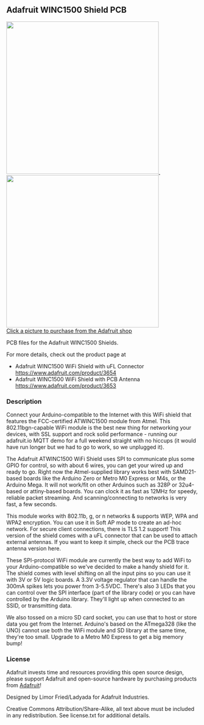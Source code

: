 ## Adafruit WINC1500 Shield PCB

<a href="http://www.adafruit.com/products/3654"><img src="assets/3654.jpg?raw=true" width="400px">&nbsp; 
<a href="http://www.adafruit.com/products/3653"><img src="assets/3653.jpg?raw=true" width="400px"><br/>
Click a picture to purchase from the Adafruit shop</a>

PCB files for the Adafruit WINC1500 Shields. 

For more details, check out the product page at
* Adafruit WINC1500 WiFi Shield with uFL Connector https://www.adafruit.com/product/3654
* Adafruit WINC1500 WiFi Shield with PCB Antenna https://www.adafruit.com/product/3653

### Description

Connect your Arduino-compatible to the Internet with this WiFi shield that features the FCC-certified ATWINC1500 module from Atmel. This 802.11bgn-capable WiFi module is the best new thing for networking your devices, with SSL support and rock solid performance - running our adafruit.io MQTT demo for a full weekend straight with no hiccups (it would have run longer but we had to go to work, so we unplugged it).

The Adafruit ATWINC1500 WiFi Shield uses SPI to communicate plus some GPIO for control, so with about 6 wires, you can get your wired up and ready to go. Right now the Atmel-supplied library works best with SAMD21-based boards like the Arduino Zero or Metro M0 Express or M4s, or the Arduino Mega. It will not work/fit on other Arduinos such as 328P or 32u4-based or attiny-based boards. You can clock it as fast as 12MHz for speedy, reliable packet streaming. And scanning/connecting to networks is very fast, a few seconds.

This module works with 802.11b, g, or n networks & supports WEP, WPA and WPA2 encryption. You can use it in Soft AP mode to create an ad-hoc network. For secure client connections, there is TLS 1.2 support! This version of the shield comes with a uFL connector that can be used to attach external antennas. If you want to keep it simple, check our the PCB trace antenna version here.

These SPI-protocol WiFi module are currently the best way to add WiFi to your Arduino-compatible so we've decided to make a handy shield for it. The shield comes with level shifting on all the input pins so you can use it with 3V or 5V logic boards. A 3.3V voltage regulator that can handle the 300mA spikes lets you power from 3-5.5VDC. There's also 3 LEDs that you can control over the SPI interface (part of the library code) or you can have controlled by the Arduino library. They'll light up when connected to an SSID, or transmitting data.

We also tossed on a micro SD card socket, you can use that to host or store data you get from the Internet. Arduino's based on the ATmega328 (like the UNO) cannot use both the WiFi module and SD library at the same time, they're too small. Upgrade to a Metro M0 Express to get a big memory bump!

### License

Adafruit invests time and resources providing this open source design, please support Adafruit and open-source hardware by purchasing products from [Adafruit](https://www.adafruit.com)!

Designed by Limor Fried/Ladyada for Adafruit Industries.

Creative Commons Attribution/Share-Alike, all text above must be included in any redistribution. See license.txt for additional details.
